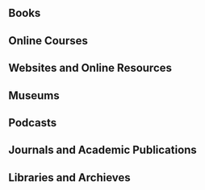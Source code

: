 ## Books

## Online Courses

## Websites and Online Resources

## Museums

## Podcasts

## Journals and Academic Publications

## Libraries and Archieves
